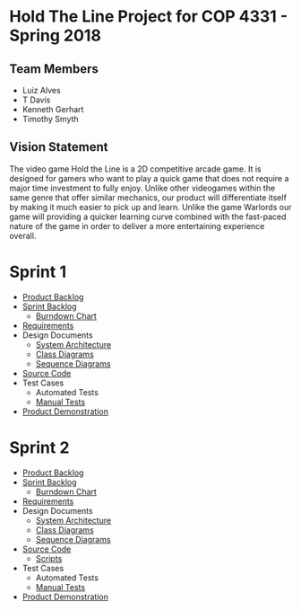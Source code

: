 # Hold The Line Project for COP 4331 - Spring 2018

## Team Members

- Luiz Alves
- T Davis
- Kenneth Gerhart
- Timothy Smyth

## Vision Statement

The video game Hold the Line is a 2D competitive arcade game. It is designed for gamers who want to play a quick game that does not require a major time investment to fully enjoy. Unlike other videogames within the same genre that offer similar mechanics, our product will differentiate itself by making it much easier to pick up and learn. Unlike the game Warlords our game will providing a quicker learning curve combined with the fast-paced nature of the game in order to deliver a more entertaining experience overall.
# Sprint 1

- [Product Backlog](https://github.com/kgminer/Hold-The-Line/blob/master/sprint1/product_backlog.md)
- [Sprint Backlog](https://github.com/kgminer/Hold-The-Line/blob/master/sprint1/sprint_backlog.md)
  - [Burndown Chart](https://docs.google.com/spreadsheets/d/1a_QnmUb2sFXtWjDx9MVTHSyMXuMD_THkIH4JoGAiF_U/edit#gid=0)
- [Requirements](https://github.com/kgminer/Hold-The-Line/blob/master/sprint1/requirements.md)
- Design Documents
  - [System Architecture](https://github.com/kgminer/Hold-The-Line/blob/master/sprint1/architecture.md)
  - [Class Diagrams](https://github.com/kgminer/Hold-The-Line/blob/master/sprint1/Class%20Diagram.png)
  - [Sequence Diagrams](https://github.com/kgminer/Hold-The-Line/blob/master/sprint1/Sequence%20Diagram.PNG)
- [Source Code](https://github.com/kgminer/Hold-The-Line/tree/master/Hold%20The%20Line)
- Test Cases
  - Automated Tests
  - [Manual Tests](https://docs.google.com/document/d/154xEoK8J_vCtzeEK2uVsxYIZLYIgcbiLwa-_4h9i0bg/edit)
- [Product Demonstration](https://github.com/kgminer/Hold-The-Line/blob/master/sprint1/product_demonstration.md)
# Sprint 2

- [Product Backlog](https://github.com/kgminer/Hold-The-Line/blob/master/sprint2/product_backlog_2.md)
- [Sprint Backlog](https://github.com/kgminer/Hold-The-Line/blob/master/sprint2/sprint_backlog_2.md)
  - [Burndown Chart](https://raw.githubusercontent.com/kgminer/Hold-The-Line/master/sprint2/Burndown%20Chart%20Sprint%202.jpg)
- [Requirements](https://github.com/kgminer/Hold-The-Line/blob/master/sprint2/requirements_2.md)
- Design Documents
  - [System Architecture](https://github.com/kgminer/Hold-The-Line/blob/master/sprint2/architecture_2.md)
  - [Class Diagrams](https://drive.google.com/file/d/1nTNHmBsXDmiHwgTFE3tG03V_o0zKW2fb/view?usp=sharing)
  - [Sequence Diagrams](https://github.com/kgminer/Hold-The-Line/blob/master/sprint1/Sequence%20Diagram.PNG)
- [Source Code](https://github.com/kgminer/Hold-The-Line/tree/master/Hold%20The%20Line)
  - [Scripts](https://github.com/kgminer/Hold-The-Line/tree/master/Hold%20The%20Line/Assets/Scripts)
- Test Cases
  - Automated Tests
  - [Manual Tests](https://docs.google.com/document/d/154xEoK8J_vCtzeEK2uVsxYIZLYIgcbiLwa-_4h9i0bg/edit)
- [Product Demonstration](https://github.com/kgminer/Hold-The-Line/blob/master/sprint2/product_demonstration_2.md)
